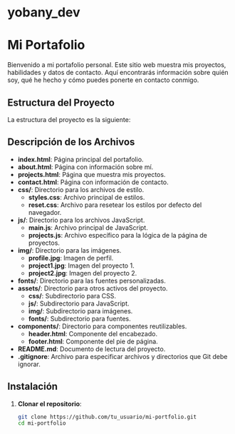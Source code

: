 # yobany_dev
# Mi Portafolio

Bienvenido a mi portafolio personal. Este sitio web muestra mis proyectos, habilidades y datos de contacto. Aquí encontrarás información sobre quién soy, qué he hecho y cómo puedes ponerte en contacto conmigo.

## Estructura del Proyecto

La estructura del proyecto es la siguiente:


## Descripción de los Archivos

- **index.html**: Página principal del portafolio.
- **about.html**: Página con información sobre mí.
- **projects.html**: Página que muestra mis proyectos.
- **contact.html**: Página con información de contacto.
- **css/**: Directorio para los archivos de estilo.
  - **styles.css**: Archivo principal de estilos.
  - **reset.css**: Archivo para resetear los estilos por defecto del navegador.
- **js/**: Directorio para los archivos JavaScript.
  - **main.js**: Archivo principal de JavaScript.
  - **projects.js**: Archivo específico para la lógica de la página de proyectos.
- **img/**: Directorio para las imágenes.
  - **profile.jpg**: Imagen de perfil.
  - **project1.jpg**: Imagen del proyecto 1.
  - **project2.jpg**: Imagen del proyecto 2.
- **fonts/**: Directorio para las fuentes personalizadas.
- **assets/**: Directorio para otros activos del proyecto.
  - **css/**: Subdirectorio para CSS.
  - **js/**: Subdirectorio para JavaScript.
  - **img/**: Subdirectorio para imágenes.
  - **fonts/**: Subdirectorio para fuentes.
- **components/**: Directorio para componentes reutilizables.
  - **header.html**: Componente del encabezado.
  - **footer.html**: Componente del pie de página.
- **README.md**: Documento de lectura del proyecto.
- **.gitignore**: Archivo para especificar archivos y directorios que Git debe ignorar.


 
## Instalación

1. **Clonar el repositorio**:
   ```sh
   git clone https://github.com/tu_usuario/mi-portfolio.git
   cd mi-portfolio
